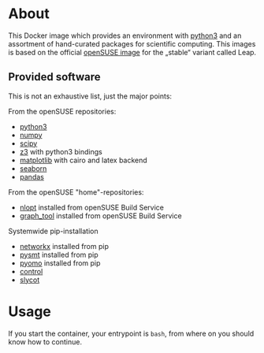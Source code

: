 # About

This Docker image which provides an environment with [python3](https://www.python.org/) and an assortment of hand-curated packages for scientific computing.
This images is based on the official [openSUSE image](https://hub.docker.com/_/opensuse/) for the „stable“ variant called Leap.

## Provided software
This is not an exhaustive list, just the major points:

From the openSUSE repositories:

* [python3](https://www.python.org/)
* [numpy](http://www.numpy.org/)
* [scipy](https://www.scipy.org/)
* [z3](https://github.com/Z3Prover/z3.git) with python3 bindings
* [matplotlib](https://matplotlib.org/) with cairo and latex backend
* [seaborn](https://seaborn.pydata.org/)
* [pandas](https://pandas.pydata.org/)

From the openSUSE "home"-repositories:

* [nlopt](http://ab-initio.mit.edu/nlopt) installed from openSUSE Build Service
* [graph_tool](https://graph-tool.skewed.de/) installed from openSUSE Build Service

Systemwide pip-installation

* [networkx](https://networkx.github.io) installed from pip
* [pysmt](https://stackoverflow.com/questions/23450572/which-logics-are-supported-by-z3) installed from pip
* [pyomo](http://www.pyomo.org) installed from pip
* [control](https://github.com/python-control/python-control)
* [slycot](https://github.com/python-control/python-control)

#  Usage

If you start the container, your entrypoint is ```bash```, from where on you should know how to continue.
